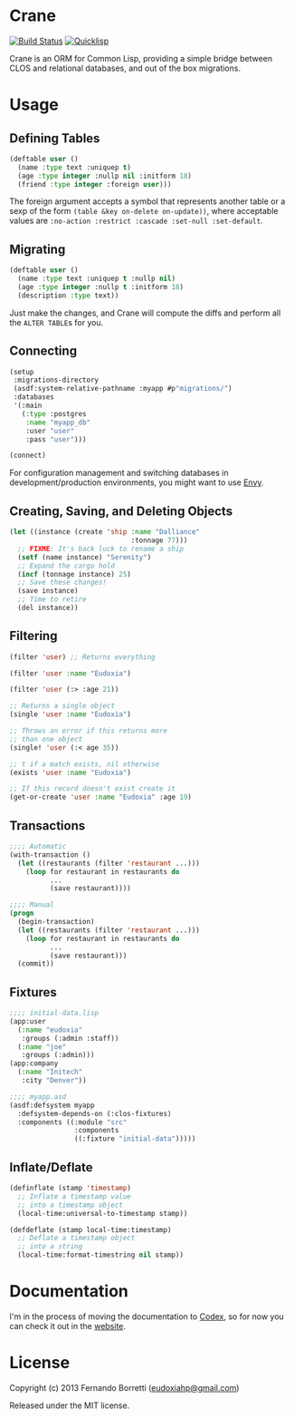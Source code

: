 # Crane

[![Build Status](https://travis-ci.org/eudoxia0/crane.svg?branch=master)](https://travis-ci.org/eudoxia0/crane)
[![Quicklisp](http://quickdocs.org/badge/crane.svg)](http://quickdocs.org/crane/)

Crane is an ORM for Common Lisp, providing a simple bridge between CLOS and
relational databases, and out of the box migrations.

# Usage

## Defining Tables

```lisp
(deftable user ()
  (name :type text :uniquep t)
  (age :type integer :nullp nil :initform 18)
  (friend :type integer :foreign user)))
```
The foreign argument accepts a symbol that represents another table or a sexp of the form `(table &key on-delete on-update))`, where acceptable values are `:no-action :restrict :cascade :set-null :set-default`.

## Migrating

```lisp
(deftable user ()
  (name :type text :uniquep t :nullp nil)
  (age :type integer :nullp t :initform 18)
  (description :type text))
```

Just make the changes, and Crane will compute the diffs and perform all the
`ALTER TABLE`s for you.

## Connecting

```lisp
(setup
 :migrations-directory
 (asdf:system-relative-pathname :myapp #p"migrations/")
 :databases
 '(:main
   (:type :postgres
    :name "myapp_db"
    :user "user"
    :pass "user")))

(connect)
```

For configuration management and switching databases in development/production
environments, you might want to use [Envy](https://github.com/fukamachi/envy).

## Creating, Saving, and Deleting Objects

```lisp
(let ((instance (create 'ship :name "Dalliance"
                              :tonnage 77)))
  ;; FIXME: It's back luck to rename a ship
  (setf (name instance) "Serenity")
  ;; Expand the cargo hold
  (incf (tonnage instance) 25)
  ;; Save these changes!
  (save instance)
  ;; Time to retire
  (del instance))
```

## Filtering

```lisp
(filter 'user) ;; Returns everything

(filter 'user :name "Eudoxia")

(filter 'user (:> :age 21))

;; Returns a single object
(single 'user :name "Eudoxia")

;; Throws an error if this returns more
;; than one object
(single! 'user (:< age 35))

;; t if a match exists, nil otherwise
(exists 'user :name "Eudoxia")

;; If this record doesn't exist create it
(get-or-create 'user :name "Eudoxia" :age 19)
```

## Transactions

```lisp
;;;; Automatic
(with-transaction ()
  (let ((restaurants (filter 'restaurant ...)))
    (loop for restaurant in restaurants do
          ...
          (save restaurant))))

;;;; Manual
(progn
  (begin-transaction)
  (let ((restaurants (filter 'restaurant ...)))
    (loop for restaurant in restaurants do
          ...
          (save restaurant)))
  (commit))
```

## Fixtures

```lisp
;;;; initial-data.lisp
(app:user
  (:name "eudoxia"
   :groups (:admin :staff))
  (:name "joe"
   :groups (:admin)))
(app:company
  (:name "Initech"
   :city "Denver"))

;;;; myapp.asd
(asdf:defsystem myapp
  :defsystem-depends-on (:clos-fixtures)
  :components ((:module "src"
                :components
                ((:fixture "initial-data")))))
```

## Inflate/Deflate

```lisp
(definflate (stamp 'timestamp)
  ;; Inflate a timestamp value
  ;; into a timestamp object
  (local-time:universal-to-timestamp stamp))

(defdeflate (stamp local-time:timestamp)
  ;; Deflate a timestamp object
  ;; into a string
  (local-time:format-timestring nil stamp))
```

# Documentation

I'm in the process of moving the documentation to [Codex][codex], so for now you
can check it out in the [website][docs-pdf].

[codex]: https://github.com/CommonDoc/codex
[docs-pdf]: http://eudoxia.me/crane/docs/manual.pdf

# License

Copyright (c) 2013 Fernando Borretti (eudoxiahp@gmail.com)

Released under the MIT license.
